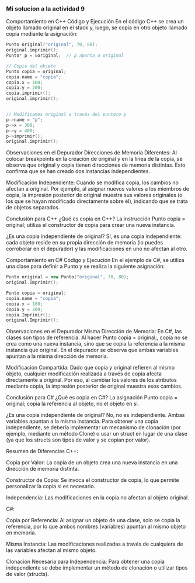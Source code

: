 ### Mi solucion a la actividad 9

Comportamiento en C++
Código y Ejecución
En el código C++ se crea un objeto llamado original en el stack y, luego, se copia en otro objeto llamado copia mediante la asignación:

``` c++
Punto original("original", 70, 80);
original.imprimir();
Punto* p = &original;  // p apunta a original

// Copia del objeto
Punto copia = original;
copia.name = "copia";
copia.x = 100;
copia.y = 200;
copia.imprimir();
original.imprimir();


// Modificamos original a través del puntero p
p->name = "p";
p->x = 300;
p->y = 400;
p->imprimir();
original.imprimir();
```
Observaciones en el Depurador
Direcciones de Memoria Diferentes:
Al colocar breakpoints en la creación de original y en la línea de la copia, se observa que original y copia tienen direcciones de memoria distintas. Esto confirma que se han creado dos instancias independientes.

Modificación Independiente:
Cuando se modifica copia, los cambios no afectan a original. Por ejemplo, al asignar nuevos valores a los miembros de copia, la impresión posterior de original muestra sus valores originales (o los que se hayan modificado directamente sobre él), indicando que se trata de objetos separados.

Conclusión para C++
¿Qué es copia en C++?
La instrucción Punto copia = original; utiliza el constructor de copia para crear una nueva instancia.

¿Es una copia independiente de original?
Sí, es una copia independiente: cada objeto reside en su propia dirección de memoria (lo puedes corroborar en el depurador) y las modificaciones en uno no afectan al otro.

Comportamiento en C#
Código y Ejecución
En el ejemplo de C#, se utiliza una clase para definir a Punto y se realiza la siguiente asignación:

``` c++
Punto original = new Punto("original", 70, 80);
original.Imprimir();

Punto copia = original;
copia.name = "copia";
copia.x = 100;
copia.y = 200;
copia.Imprimir();
original.Imprimir();
``` 
Observaciones en el Depurador
Misma Dirección de Memoria:
En C#, las clases son tipos de referencia. Al hacer Punto copia = original;, copia no se crea como una nueva instancia, sino que se copia la referencia a la misma instancia que original. En el depurador se observa que ambas variables apuntan a la misma dirección de memoria.

Modificación Compartida:
Dado que copia y original refieren al mismo objeto, cualquier modificación realizada a través de copia afecta directamente a original. Por eso, al cambiar los valores de los atributos mediante copia, la impresión posterior de original muestra esos cambios.

Conclusión para C#
¿Qué es copia en C#?
La asignación Punto copia = original; copia la referencia al objeto, no el objeto en sí.

¿Es una copia independiente de original?
No, no es independiente. Ambas variables apuntan a la misma instancia. Para obtener una copia independiente, se debería implementar un mecanismo de clonación (por ejemplo, mediante un método Clone) o usar un struct en lugar de una clase (ya que los structs son tipos de valor y se copian por valor).

Resumen de Diferencias
C++:

Copia por Valor: La copia de un objeto crea una nueva instancia en una dirección de memoria distinta.

Constructor de Copia: Se invoca el constructor de copia, lo que permite personalizar la copia si es necesario.

Independencia: Las modificaciones en la copia no afectan al objeto original.

C#:

Copia por Referencia: Al asignar un objeto de una clase, solo se copia la referencia, por lo que ambos nombres (variables) apuntan al mismo objeto en memoria.

Misma Instancia: Las modificaciones realizadas a través de cualquiera de las variables afectan al mismo objeto.

Clonación Necesaria para Independencia: Para obtener una copia independiente se debe implementar un método de clonación o utilizar tipos de valor (structs).

